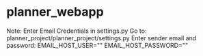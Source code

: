 # planner_webapp

Note: 
Enter Email Credentials in settings.py
Go to: planner_project/planner_project/settings.py
  Enter sender email and password:
    EMAIL_HOST_USER=""
    EMAIL_HOST_PASSWORD=""
